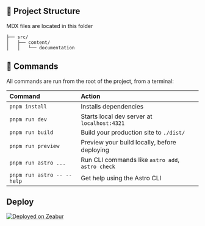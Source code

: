 ## 🚀 Project Structure

MDX files are located in this folder

```text
├── src/
│   ├── content/
│   │   └── documentation
```

## 🧞 Commands

All commands are run from the root of the project, from a terminal:

| Command                   | Action                                           |
| :------------------------ | :----------------------------------------------- |
| `pnpm install`             | Installs dependencies                            |
| `pnpm run dev`             | Starts local dev server at `localhost:4321`      |
| `pnpm run build`           | Build your production site to `./dist/`          |
| `pnpm run preview`         | Preview your build locally, before deploying     |
| `pnpm run astro ...`       | Run CLI commands like `astro add`, `astro check` |
| `pnpm run astro -- --help` | Get help using the Astro CLI                     |

## Deploy

[![Deployed on Zeabur](https://zeabur.com/deployed-on-zeabur-dark.svg)](https://zeabur.com?referralCode=ikxin&utm_source=ikxin)